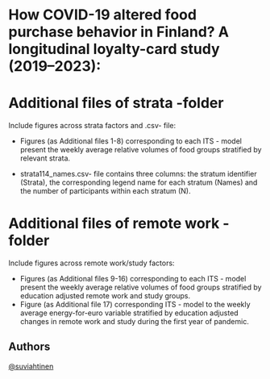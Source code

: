 # How COVID-19 altered food purchase behavior in Finland? A longitudinal loyalty-card study (2019–2023):

# Additional files of strata -folder

Include figures across strata factors and .csv- file:

* Figures (as Additional files 1-8) corresponding to each ITS - model present the weekly average relative volumes of food groups stratified by relevant strata.

* strata114\_names.csv- file contains three columns: the stratum identifier (Strata), the corresponding legend name for each stratum (Names) and the number of participants within each stratum (N).


# Additional files of remote work -folder 

Include figures across remote work/study factors:

* Figures (as Additional files 9-16) corresponding to each ITS - model present the weekly average relative volumes of food groups stratified by education adjusted remote work and study groups.
* Figure (as Additional file 17) corresponding ITS - model to the weekly average energy-for-euro variable stratified by education adjusted changes in remote work and study during the first year of pandemic.

## Authors



[@suviahtinen](https://www.github.com/suviahtinen)



